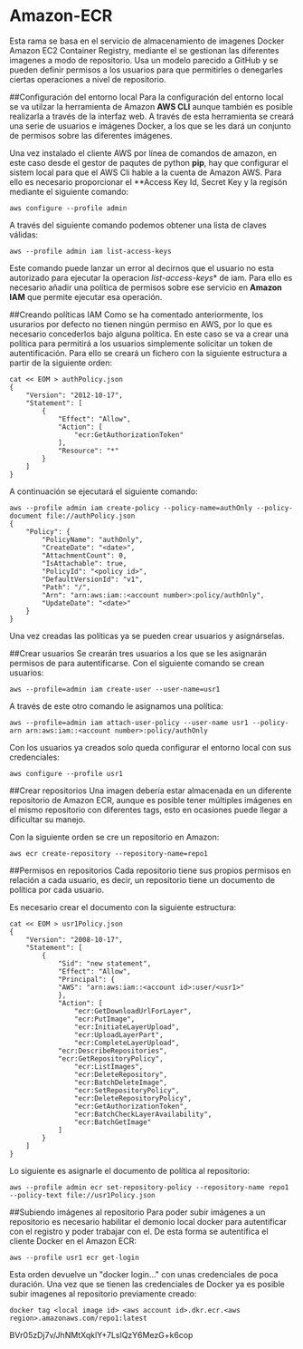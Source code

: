 # Amazon-ECR
Esta rama se basa en el servicio de almacenamiento de imagenes Docker Amazon EC2 Container Registry, mediante el se gestionan las diferentes imagenes a modo de repositorio. Usa un modelo parecido a GitHub y se pueden definir permisos a los usuarios para que permitirles o denegarles ciertas operaciones a nivel de repositorio.

##Configuración del entorno local
Para la configuración del entorno local se va utilzar la herramienta de Amazon **AWS CLI** aunque también es posible realizarla a través de la interfaz web. A través de esta herramienta se creará una serie de usuarios e imágenes Docker, a los que se les dará un conjunto de permisos sobre las diferentes imágenes.

Una vez instalado el cliente AWS por línea de comandos de amazon, en este caso desde el gestor de paqutes de python **pip**, hay que configurar el sistem local para 
que el AWS Cli hable a la cuenta de Amazon AWS. Para ello es necesario proporcionar el **Access Key Id, Secret Key y la regisón mediante el siguiente comando:

	aws configure --profile admin
	
A través del siguiente comando podemos obtener una lista de claves válidas:

	aws --profile admin iam list-access-keys
	
Este comando puede lanzar un error al decirnos que el usuario no esta autorizado para ejecutar la operacion *list-access-keys** de iam. Para ello es necesario añadir una política de permisos sobre ese servicio en **Amazon IAM** que permite ejecutar esa operación.

##Creando políticas IAM
Como se ha comentado anteriormente, los usurarios por defecto no tienen ningún permiso en AWS, por lo que es necesario concederlos bajo alguna política. En este caso se va a crear una política para permitirá a los usuarios simplemente solicitar un token de autentificación. Para ello se creará un fichero con la siguiente estructura a partir de la siguiente orden:

	cat << EOM > authPolicy.json
	{
		"Version": "2012-10-17",
  		"Statement": [
    		{
      			"Effect": "Allow",
      			"Action": [
        			"ecr:GetAuthorizationToken"
      			],
      			"Resource": "*"
    		}
  		]
	}

A continuación se ejecutará  el siguiente comando:

	aws --profile admin iam create-policy --policy-name=authOnly --policy-document file://authPolicy.json
	{
  		"Policy": {
    		"PolicyName": "authOnly",
    		"CreateDate": "<date>",
    		"AttachmentCount": 0,
    		"IsAttachable": true,
    		"PolicyId": "<policy id>",
    		"DefaultVersionId": "v1",
    		"Path": "/",
    		"Arn": "arn:aws:iam::<account number>:policy/authOnly",
    		"UpdateDate": "<date>"
  		}
	}
	
Una vez creadas las políticas ya se pueden crear usuarios y asignárselas.

##Crear usuarios
Se crearán tres usuarios a los que se les asignarán permisos de para autentificarse. Con el siguiente comando se crean usuarios:

	aws --profile=admin iam create-user --user-name=usr1
	
A través de este otro comando le asignamos una política:

	aws --profile=admin iam attach-user-policy --user-name usr1 --policy-arn arn:aws:iam::<account number>:policy/authOnly
	
Con los usuarios ya creados solo queda configurar el entorno local con sus credenciales:

	aws configure --profile usr1
	
##Crear repositorios
Una imagen debería estar almacenada en un diferente repositorio de Amazon ECR, aunque es posible tener múltiples imágenes en el mismo repositorio con diferentes tags, esto en ocasiones puede llegar a dificultar su manejo.

Con la siguiente orden se cre un repositorio en Amazon:

	aws ecr create-repository --repository-name=repo1
	
##Permisos en repositorios
Cada repositorio tiene sus propios permisos en relación a cada usuario, es decir, un repositorio tiene un documento de política por cada usuario.

Es necesario crear el documento con la siguiente estructura:
	
	cat << EOM > usr1Policy.json
	{
  		"Version": "2008-10-17",
  		"Statement": [
    		{
      			"Sid": "new statement",
      			"Effect": "Allow",
      			"Principal": {
        		"AWS": "arn:aws:iam::<account id>:user/<usr1>"
      			},
      			"Action": [
        			"ecr:GetDownloadUrlForLayer",
        			"ecr:PutImage",
        			"ecr:InitiateLayerUpload",
        			"ecr:UploadLayerPart",
        			"ecr:CompleteLayerUpload",
       			"ecr:DescribeRepositories",
       		 	"ecr:GetRepositoryPolicy",
        			"ecr:ListImages",
        			"ecr:DeleteRepository",
        			"ecr:BatchDeleteImage",
        			"ecr:SetRepositoryPolicy",
        			"ecr:DeleteRepositoryPolicy",
        			"ecr:GetAuthorizationToken",
        			"ecr:BatchCheckLayerAvailability",
        			"ecr:BatchGetImage"
      			]
    		}
  		]
	}

Lo siguiente es asignarle el documento de política al repositorio:
 
	aws --profile admin ecr set-repository-policy --repository-name repo1 --policy-text file://usr1Policy.json 
	
##Subiendo imágenes al repositorio
Para poder subir imágenes a un repositorio es necesario habilitar el demonio local docker para autentificar con el registro y poder trabajar con el. De esta forma se autentifica el cliente Docker en el Amazon ECR:

	aws --profile usr1 ecr get-login
	
Esta orden devuelve un "docker login..." con unas credenciales de poca duración. Una vez que se tienen las credenciales de Docker ya es posible subir imagenes al repositorio previamente creado:

	docker tag <local image id> <aws account id>.dkr.ecr.<aws region>.amazonaws.com/repo1:latest
	
BVr05zDj7v/JhNMtXqklY+7LslQzY6MezG+k6cop